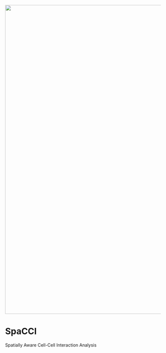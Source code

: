 <p align="center">
  <img width="1000"  src="https://github.com/LitingKu/SpaCCI/blob/main/SPACCI%20Method%20Diagram.png">
</p>


# SpaCCI
Spatially Aware Cell-Cell Interaction Analysis
